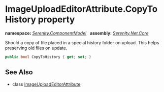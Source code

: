 # ImageUploadEditorAttribute.CopyToHistory property
**namespace:** *[Serenity.ComponentModel](../../README.md#serenity.componentmodel-namespace)*   **assembly**: *[Serenity.Net.Core](../../README.md)*

Should a copy of file placed in a special history folder on upload. This helps preserving old files on update.

```csharp
public bool CopyToHistory { get; set; }
```

## See Also

* class [ImageUploadEditorAttribute](../ImageUploadEditorAttribute.md)